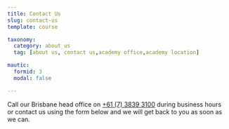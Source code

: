 ```yaml
---
title: Contact Us
slug: contact-us
template: course

taxonomy:
  category: about_us
  tag: [about us, contact us,academy office,academy location]

mautic:
  formid: 3
  modal: false

---
```


Call our Brisbane head office on <nobr><a href="tel:+61738393100">+61 (7) 3839 3100</a></nobr> during business hours or contact us using the form below and we will get back to you as soon as we can.